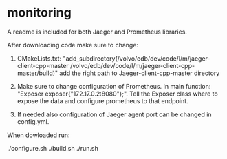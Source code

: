 # monitoring

A readme is included for both Jaeger and Prometheus libraries.

After downloading code make sure to change:

1. CMakeLists.txt: "add_subdirectory(/volvo/edb/dev/code/l/m/jaeger-client-cpp-master /volvo/edb/dev/code/l/m/jaeger-client-cpp-master/build)"
add the right path to Jaeger-client-cpp-master directory

2. Make sure to change configuration of Prometheus. 
In main function: "Exposer exposer{"172.17.0.2:8080"};".
Tell the Exposer class where to expose the data and configure prometheus to that endpoint.

3. If needed also configuration of Jaeger agent port can be changed in config.yml.

When dowloaded run:

./configure.sh
./build.sh
./run.sh



